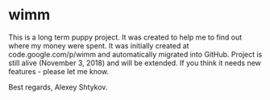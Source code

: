 # wimm
This is a long term puppy project. It was created to help me to find out where my money were spent.
It was initially created at code.google.com/p/wimm and automatically migrated into GitHub.
Project is still alive (November 3, 2018) and will be extended.
If you think it needs new features - please let me know.

Best regards,
              Alexey Shtykov.
